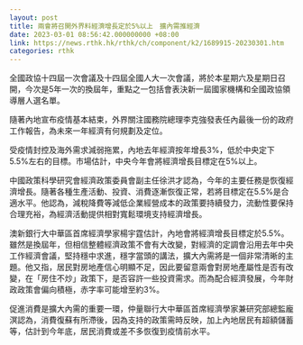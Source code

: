 ```yaml
---
layout: post
title: 兩會將召開外界料經濟增長定於5%以上　擴內需推經濟
date: 2023-03-01 08:56:42.000000000 +08:00
link: https://news.rthk.hk/rthk/ch/component/k2/1689915-20230301.htm
categories: rthk
---
```


全國政協十四屆一次會議及十四屆全國人大一次會議，將於本星期六及星期日召開，今次是5年一次的換屆年，重點之一包括會表決新一屆國家機構和全國政協領導層人選名單。

隨著內地宣布疫情基本結束，外界關注國務院總理李克強發表任內最後一份的政府工作報告，為未來一年經濟有何規劃及定位。

受疫情封控及海外需求減弱拖累，內地去年經濟按年增長3%，低於中央定下5.5%左右的目標。市場估計，中央今年會將經濟增長目標定在5%以上。

中國政策科學研究會經濟政策委員會副主任徐洪才認為，今年的主要任務是恢復經濟增長。隨著各種生產活動、投資、消費逐漸恢復正常，若將目標定在5.5%是合適水平。他認為，減稅降費等減低企業經營成本的政策要持續發力，流動性要保持合理充裕，為經濟活動提供相對寬鬆環境支持經濟增長。

澳新銀行大中華區首席經濟學家楊宇霆估計，內地會將經濟增長目標定於5.5%。雖然是換屆年，但相信整體經濟政策不會有大改變，對經濟的定調會沿用去年中央工作經濟會議，堅持穩中求進，穩字當頭的講法，擴大內需將是一個非常清晰的主題。他又指，居民對房地產信心明顯不足，因此要留意兩會對房地產屬性是否有改變，在「房住不炒」政策下，是否容許一些投資需求。而為配合經濟發展，今年財政政策會偏向積極，赤字率可能增至約3%。

促進消費是擴大內需的重要一環，仲量聯行大中華區首席經濟學家兼研究部總監龐溟認為，消費復蘇有所滯後，因為支持的政策需時反映，加上內地居民有超額儲蓄等，估計到今年底，居民消費或差不多恢復到疫情前水平。
